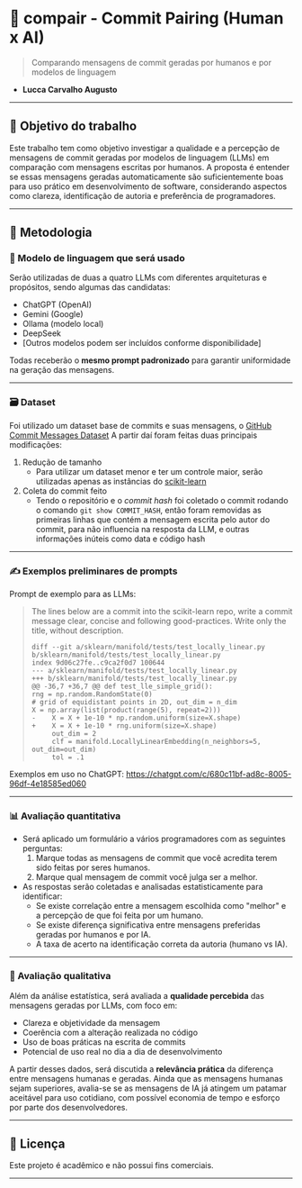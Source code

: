 # 🧠 compair - Commit Pairing (Human x AI)

> Comparando mensagens de commit geradas por humanos e por modelos de linguagem

- **Lucca Carvalho Augusto**

---

## 🎯 Objetivo do trabalho

Este trabalho tem como objetivo investigar a qualidade e a percepção de mensagens de commit geradas por modelos de linguagem (LLMs) em comparação com mensagens escritas por humanos. A proposta é entender se essas mensagens geradas automaticamente são suficientemente boas para uso prático em desenvolvimento de software, considerando aspectos como clareza, identificação de autoria e preferência de programadores.

---

## 🧪 Metodologia

### 🤖 Modelo de linguagem que será usado

Serão utilizadas de duas a quatro LLMs com diferentes arquiteturas e propósitos, sendo algumas das candidatas:

- ChatGPT (OpenAI)
- Gemini (Google)
- Ollama (modelo local)
- DeepSeek
- [Outros modelos podem ser incluídos conforme disponibilidade]

Todas receberão o **mesmo prompt padronizado** para garantir uniformidade na geração das mensagens.

---

### 🗃️ Dataset

Foi utilizado um dataset base de commits e suas mensagens, o [GitHub Commit Messages Dataset](https://www.kaggle.com/datasets/dhruvildave/github-commit-messages-dataset?resource=download)
A partir daí foram feitas duas principais modificações:
1. Redução de tamanho
   - Para utilizar um dataset menor e ter um controle maior, serão utilizadas apenas as instâncias do [scikit-learn](https://github.com/scikit-learn/scikit-learn)
2. Coleta do commit feito
   - Tendo o repositório e o _commit hash_ foi coletado o commit rodando o comando `git show COMMIT_HASH`, então foram removidas as primeiras linhas que contém a mensagem escrita pelo autor do commit, para não influencia na resposta da LLM, e outras informações inúteis como data e código hash 

---

### ✍️ Exemplos preliminares de prompts

Prompt de exemplo para as LLMs:
> The lines below are a commit into the scikit-learn repo, write a commit message clear, concise and following good-practices. Write only the title, without description.
>
> ```
> diff --git a/sklearn/manifold/tests/test_locally_linear.py b/sklearn/manifold/tests/test_locally_linear.py
> index 9d06c27fe..c9ca2f0d7 100644
> --- a/sklearn/manifold/tests/test_locally_linear.py
> +++ b/sklearn/manifold/tests/test_locally_linear.py
> @@ -36,7 +36,7 @@ def test_lle_simple_grid():
> rng = np.random.RandomState(0)
> # grid of equidistant points in 2D, out_dim = n_dim
> X = np.array(list(product(range(5), repeat=2)))
> -    X = X + 1e-10 * np.random.uniform(size=X.shape)
> +    X = X + 1e-10 * rng.uniform(size=X.shape)
>      out_dim = 2
>      clf = manifold.LocallyLinearEmbedding(n_neighbors=5, out_dim=out_dim)
>      tol = .1
> ```

Exemplos em uso no ChatGPT: https://chatgpt.com/c/680c11bf-ad8c-8005-96df-4e18585ed060

---

### 📊 Avaliação quantitativa

- Será aplicado um formulário a vários programadores com as seguintes perguntas:
    1. Marque todas as mensagens de commit que você acredita terem sido feitas por seres humanos.
    2. Marque qual mensagem de commit você julga ser a melhor.
- As respostas serão coletadas e analisadas estatisticamente para identificar:
    - Se existe correlação entre a mensagem escolhida como "melhor" e a percepção de que foi feita por um humano.
    - Se existe diferença significativa entre mensagens preferidas geradas por humanos e por IA.
    - A taxa de acerto na identificação correta da autoria (humano vs IA).

---

### 🧠 Avaliação qualitativa

Além da análise estatística, será avaliada a **qualidade percebida** das mensagens geradas por LLMs, com foco em:

- Clareza e objetividade da mensagem
- Coerência com a alteração realizada no código
- Uso de boas práticas na escrita de commits
- Potencial de uso real no dia a dia de desenvolvimento

A partir desses dados, será discutida a **relevância prática** da diferença entre mensagens humanas e geradas. Ainda que as mensagens humanas sejam superiores, avalia-se se as mensagens de IA já atingem um patamar aceitável para uso cotidiano, com possível economia de tempo e esforço por parte dos desenvolvedores.

---

## 📌 Licença

Este projeto é acadêmico e não possui fins comerciais.

---
